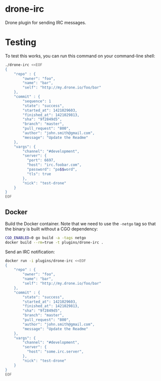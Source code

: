 # drone-irc

Drone plugin for sending IRC messages.

# Testing

To test this works, you can run this command on your command-line shell:

```bash
./drone-irc <<EOF
{
    "repo" : {
        "owner": "foo",
        "name": "bar",
        "self": "http://my.drone.io/foo/bar"
    },
    "commit" : {
        "sequence": 1
        "state": "success",
        "started_at": 1421029603,
        "finished_at": 1421029813,
        "sha": "9f2849d5",
        "branch": "master",
        "pull_request": "800",
        "author": "john.smith@gmail.com",
        "message": "Update the Readme"
    },
    "vargs": {
        "channel": "#development",
        "server": {
          "port": 6697,
          "host": "irc.foobar.com",
          "password": "pa$$word",
          "tls": true
        },
        "nick": "test-drone"
    }
}
EOF
```
## Docker

Build the Docker container. Note that we need to use the `-netgo` tag so that
the binary is built without a CGO dependency:

```sh
CGO_ENABLED=0 go build -a -tags netgo
docker build --rm=true -t plugins/drone-irc .
```

Send an IRC notification:

```sh
docker run -i plugins/drone-irc <<EOF
{
    "repo" : {
        "owner": "foo",
        "name": "bar",
        "self": "http://my.drone.io/foo/bar"
    },
    "commit" : {
        "state": "success",
        "started_at": 1421029603,
        "finished_at": 1421029813,
        "sha": "9f2849d5",
        "branch": "master",
        "pull_request": "800",
        "author": "john.smith@gmail.com",
        "message": "Update the Readme"
    },
    "vargs": {
        "channel": "#development",
        "server": {
          "host": "some.irc.server",
        },
        "nick": "test-drone"
    }
}
EOF
```